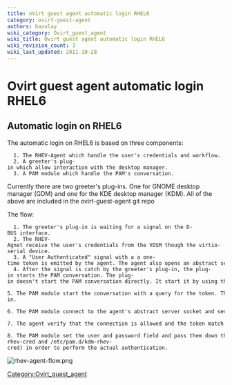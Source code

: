 ```yaml
---
title: oVirt guest agent automatic login RHEL6
category: ovirt-guest-agent
authors: bazulay
wiki_category: Ovirt_guest_agent
wiki_title: Ovirt guest agent automatic login RHEL6
wiki_revision_count: 3
wiki_last_updated: 2011-10-28
---
```


<!-- TODO: Content review -->

# Ovirt guest agent automatic login RHEL6

## Automatic login on RHEL6

The automatic login on RHEL6 is based on three components:

      1. The RHEV-Agent which handle the user's credentials and workflow.
      2. A greeter's plug-in which allow interaction with the desktop manager.
      3. A PAM module which handle the PAM's conversation.

Currently there are two greeter's plug-ins. One for GNOME desktop manager (GDM) and one for the KDE desktop manager (KDM).
 All of the above are included in the ovirt-guest-agent git repo

The flow:

      1. The greeter's plug-in is waiting for a signal on the D-BUS interface.
      2. The RHEV-Agnet receive the user's credentials from the VDSM though the virtio-serial device.
      3. A "User Authenticated" signal with a a one-time token is emitted by the agent. The agent also opens an abstract server socket which is used to send the user's credentials to the PAM module.
      4. After the signal is catch by the greeter's plug-in, the plug-in starts the PAM conversation. The plug-in doesn't start the PAM conversation directly. It start it by using the greeter's interface.
      5. The PAM module start the conversation with a query for the token. The answer to the query is given by the plug-in.
      6. The PAM module connect to the agent's abstract server socket and send the token.
      7. The agent verify that the connection is allowed and the token match. If the connection is verified the user's credentials is send to the PAM module, otherwise the connection is closed.
      8. The PAM module set the user and password field and pass them down the PAM stack (defined in the files: /etc/pam.d/gdm-rhev-cred and /etc/pam.d/kdm-rhev-cred) in order to perform the actual authentication.

![](rhev-agent-flow.png "rhev-agent-flow.png")

<Category:Ovirt_guest_agent>

